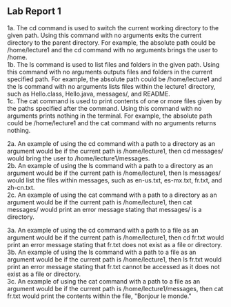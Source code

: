 ## Lab Report 1
1a. The cd command is used to switch the current working directory to the given path. Using this command with no arguments exits the current directory to the parent directory. For example, the absolute path could be /home/lecture1 and the cd command with no arguments brings the user to /home.  
1b. The ls command is used to list files and folders in the given path. Using this command with no arguments outputs files and folders in the current specified path. For example, the absolute path could be /home/lecture1 and the ls command with no arguments lists files within the lecture1 directory, such as Hello.class, Hello.java, messages/, and README.  
1c. The cat command is used to print contents of one or more files given by the paths specified after the command. Using this command with no arguments prints nothing in the terminal. For example, the absolute path could be /home/lecture1 and the cat command with no arguments returns nothing.  

2a. An example of using the cd command with a path to a directory as an argument would be if the current path is /home/lecture1, then cd messages/ would bring the user to /home/lecture1/messages.  
2b. An example of using the ls command with a path to a directory as an argument would be if the current path is /home/lecture1, then ls messages/ would list the files within messages, such as en-us.txt, es-mx.txt, fr.txt, and zh-cn.txt.  
2c. An example of using the cat command with a path to a directory as an argument would be if the current path is /home/lecture1, then cat messages/ would print an error message stating that messages/ is a directory.  

3a. An example of using the cd command with a path to a file as an argument would be if the current path is /home/lecture1, then cd fr.txt would print an error message stating that fr.txt does not exist as a file or directory.  
3b. An example of using the ls command with a path to a file as an argument would be if the current path is /home/lecture1, then ls fr.txt would print an error message stating that fr.txt cannot be accessed as it does not exist as a file or directory.  
3c. An example of using the cat command with a path to a file as an argument would be if the current path is /home/lecture1/messages, then cat fr.txt would print the contents within the file, "Bonjour le monde."  
